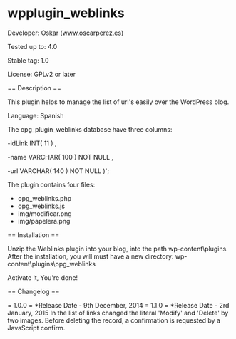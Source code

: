 wpplugin_weblinks
=================
Developer: Oskar  (www.oscarperez.es)

Tested up to: 4.0

Stable tag: 1.0

License: GPLv2 or later

== Description ==

This plugin helps to manage the list of url's easily over the WordPress blog.

Language: Spanish

The opg_plugin_weblinks database have three columns:

-idLink INT( 11 ) ,

-name VARCHAR( 100 ) NOT NULL ,

-url VARCHAR( 140 ) NOT NULL )';


The plugin contains four files:
- opg_weblinks.php
- opg_weblinks.js
- img/modificar.png
- img/papelera.png

== Installation ==

Unzip the Weblinks plugin into your blog, into the path wp-content\plugins.
After the installation, you will must have a new directory: wp-content\plugins\opg_weblinks

Activate it, 
You're done!

== Changelog ==

= 1.0.0 = *Release Date - 9th December, 2014
= 1.1.0 = *Release Date - 2rd January, 2015
    In the list of links changed the literal 'Modify' and 'Delete' by two images.
    Before deleting the record, a confirmation is requested by a JavaScript confirm.